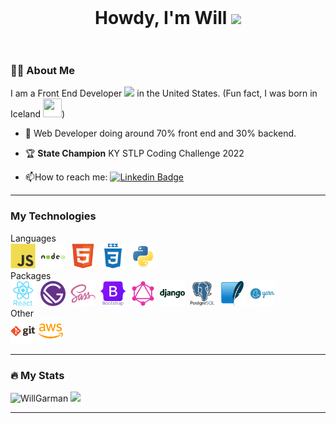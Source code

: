 

<div id="header" align="center">
<!--   <img src="https://media.giphy.com/media/SWoSkN6DxTszqIKEqv/giphy.gif" width="200"/> -->
  
<div id="badges">
<!--   <a href="https://www.linkedin.com/in/will-garman/">
    <img src="https://img.shields.io/badge/LinkedIn-blue?style=for-the-badge&logo=linkedin&logoColor=white" alt="LinkedIn Badge"/>
  </a> -->
  <br/>
  </div>
  <h1>
    Howdy, I'm Will
    <img src="https://media.giphy.com/media/hvRJCLFzcasrR4ia7z/giphy.gif" width="30px"/>
    <br/>
      <img src="https://komarev.com/ghpvc/?username=WillGarman&style=flat-square&color=blue" alt=""/>

  </h1>
  
</div>

   

 ### :man_technologist: About Me
  I am a Front End Developer <img src="https://media.giphy.com/media/WUlplcMpOCEmTGBtBW/giphy.gif" width="30"> in the United States. (Fun fact, I was born in Iceland <img src="https://media.giphy.com/media/i3LejVnU3cqGW2NrVb/giphy.gif" width="30" height="30">)
  - :telescope: Web Developer doing around 70% front end and 30% backend.

- :trophy: **State Champion** KY STLP Coding Challenge 2022
<!-- - :thinking: I’m currently open for a `job opportunity`, this is [MY RESUME](https://docs.google.com/document/d/1x7xV8RUNEzTALEDx6dmeayKW4qzFWQ5Tvw230QlQVes/edit?usp=sharing). -->
  - :mailbox:How to reach me: [![Linkedin Badge](https://img.shields.io/badge/-WillGarman-blue?style=flat&logo=Linkedin&logoColor=white)](https://www.linkedin.com/in/will-garman/)
  
---



### My Technologies
<div>
  Languages
  <br/>
      <img src="https://github.com/devicons/devicon/blob/master/icons/javascript/javascript-original.svg" title="JavaScript" alt="NodeJS" width="40" height="40"/>&nbsp;
    <img src="https://github.com/devicons/devicon/blob/master/icons/nodejs/nodejs-original-wordmark.svg" title="NodeJS" alt="NodeJS" width="40" height="40"/>&nbsp;
  <img src="https://github.com/devicons/devicon/blob/master/icons/html5/html5-original.svg" title="HTML5" alt="HTML" width="40" height="40"/>&nbsp;
  <img src="https://github.com/devicons/devicon/blob/master/icons/css3/css3-plain-wordmark.svg"  title="CSS3" alt="CSS" width="40" height="40"/>&nbsp;
   <img src="https://github.com/devicons/devicon/blob/master/icons/python/python-original.svg" title="Python" alt="Python" width="40" height="40"/>&nbsp;

</div>
<div>
  Packages
  <br/>
    <img src="https://github.com/devicons/devicon/blob/master/icons/react/react-original-wordmark.svg" title="React" alt="React" width="40" height="40"/>&nbsp;
 <img src="https://github.com/devicons/devicon/blob/master/icons/gatsby/gatsby-original.svg" title="Gatsby"  alt="Gatsby" width="40" height="40"/>&nbsp;
  <img src="https://github.com/devicons/devicon/blob/master/icons/sass/sass-original.svg" title="Sass" alt="Sass" width="40" height="40"/>&nbsp;
  <img src="https://github.com/devicons/devicon/blob/master/icons/bootstrap/bootstrap-original-wordmark.svg" title="Boostrap"  alt="Bootstrap" width="40" height="40"/>&nbsp;
  <img src="https://github.com/devicons/devicon/blob/master/icons/graphql/graphql-plain.svg" title="GraphQL" alt="GraphQL" width="40" height="40"/>&nbsp;
  <img src="https://github.com/devicons/devicon/blob/master/icons/django/django-plain-wordmark.svg" title="Django"  alt="Django" width="40" height="40"/>&nbsp;
  <img src="https://github.com/devicons/devicon/blob/master/icons/postgresql/postgresql-original-wordmark.svg" title="PostgreSQL" alt="PostgreSQL" width="40" height="40"/>&nbsp;
  <img src="https://github.com/devicons/devicon/blob/master/icons/sqlite/sqlite-original.svg" title="SQLite"  alt="MySQL" width="40" height="40"/>&nbsp;
  <img src="https://github.com/devicons/devicon/blob/master/icons/yarn/yarn-original-wordmark.svg" title="Yarn" alt="Yarn" width="40" height="40"/>&nbsp;
</div>

  <div>
    Other
    <br/>
    <img src="https://github.com/devicons/devicon/blob/master/icons/git/git-original-wordmark.svg" title="Git" **alt="Git" width="40" height="40"/>
    <img src="https://github.com/devicons/devicon/blob/master/icons/amazonwebservices/amazonwebservices-plain-wordmark.svg" title="AWS" alt="AWS" width="40" height="40"/>&nbsp;
  </div>
  
 --- 
 
 ### :fire: My Stats
 
 <div class='container'>
  <img style="height: auto; width: 49%;" src="https://github-readme-streak-stats.herokuapp.com/?user=WillGarman&theme=transparent" alt="WillGarman" />
  <img style="height: auto; width: 49%;" src='https://github-readme-stats.vercel.app/api?username=WillGarman&show_icons=true&theme=transparent'/>
</div>

---

<!-- <img src="https://github-readme-stats.vercel.app/api/top-langs?username=WillGarman&langs_count=10&show_icons=true&locale=en" alt="original" height="192px"/> -->
